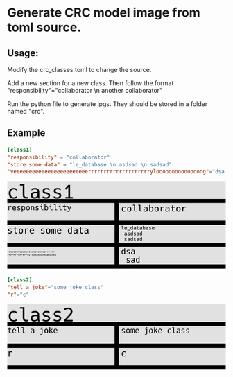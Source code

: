  # Generate CRC model image from toml source.

## Usage:

Modify the crc_classes.toml to change the source. 

Add a new section for a new class. Then follow the format "responsibility"="collaborator \n another collaborator"

Run the python file to generate jpgs. They should be stored in a folder named "crc".

## Example

```toml
[class1]
"responsibility" = "collaborator"
"store some data" = "le_database \n asdsad \n sadsad"
"veeeeeeeeeeeeeeeeeeeeeeeerrrrrrrrrrrrrrrrrrrryloooooooooooooong"="dsa \n sad"
```

<img src="crc\class1.jpg"  />

```toml
[class2]
"tell a joke"="some joke class"
"r"="c"
```

<img src="crc/class2.jpg" />

